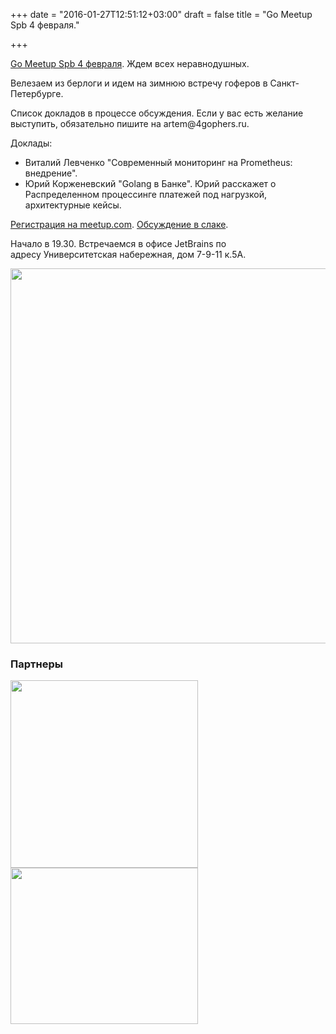+++
date = "2016-01-27T12:51:12+03:00"
draft = false
title = "Go Meetup Spb 4 февраля."

+++

<p><a href="http://www.meetup.com/Golang-Peter/events/228238347/">Go Meetup Spb 4 февраля</a>. Ждем всех неравнодушных.</p>

<p>Велезаем из берлоги и идем на зимнюю встречу гоферов в Санкт-Петербурге.&nbsp;</p>

<p>Список докладов в процессе обсуждения. Если у вас есть желание выступить, обязательно пишите на artem@4gophers.ru.</p>

<p>Доклады:</p>

<ul>
	<li>Виталий Левченко &quot;Современный мониторинг на Prometheus: внедрение&quot;.</li>
	<li>Юрий Корженевский &quot;Golang в Банке&quot;.&nbsp;Юрий расскажет о Распределенном процессинге платежей под нагрузкой, архитектурные кейсы.</li>
</ul>

<p><a href="http://www.meetup.com/Golang-Peter/events/228238347/">Регистрация на meetup.com</a>. <a href="https://golang-ru.slack.com/archives/meetup-spb">Обсуждение в слаке</a>.</p>

<p>Начало в 19.30. Встречаемся в офисе JetBrains по адресу&nbsp;Университетская набережная, дом 7-9-11 к.5А.</p>

<p><img alt="" src="http://photos4.meetupstatic.com/photos/event/c/e/8/6/600_446092870.jpeg" style="height:600px; width:600px" /></p>

<h3>Партнеры</h3>

<p><a href="https://golangshow.com/"><img alt="" src="https://dl.dropboxusercontent.com/u/750049/partners/logo2.png" style="height:300px; width:300px" /></a> <a href="http://jetbrains.ru/"><img alt="" src="https://dl.dropboxusercontent.com/u/750049/partners/600_446121575.jpeg" style="height:250px; width:300px" /></a></p>
